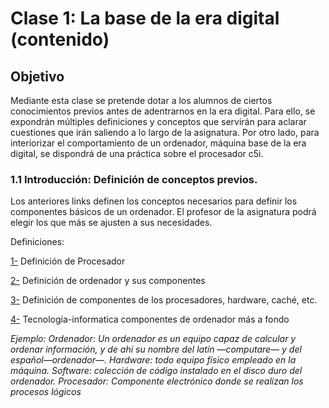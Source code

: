 # Clase 1: La base de la era digital (contenido)

## Objetivo

Mediante esta clase se pretende dotar a los alumnos de ciertos conocimientos previos antes de adentrarnos en la era digital. Para ello, se expondrán múltiples definiciones y conceptos que servirán para aclarar cuestiones que irán saliendo a lo largo de la asignatura. Por otro lado, para interiorizar el comportamiento de un ordenador, máquina base de la era digital, se dispondrá de una práctica sobre el procesador c5i.

### 1.1	Introducción: Definición de conceptos previos.

Los anteriores links definen los conceptos necesarios para definir los componentes básicos de un ordenador. El profesor de la asignatura podrá elegir los que más se ajusten a sus necesidades.

Definiciones:

[1-](https://www.google.com/search?rlz=1C1CHBD_esES774ES778&ei=iLzKXNTmL4XPgweYwJPIAg&q=definci%C3%B3n+procesador&oq=definci%C3%B3n+procesador&gs_l=psy-ab.3..35i304i39i70i249j35i304i39j0i13j0i22i30l7.75188.85512..85707...0.0..1.514.4009.3j9j3j4j0j1....2..0....1..gws-wiz.......0i71j35i39j0i67j0i131j0j35i39i70i249j0i20i263j0i10j0i67i70i249j0i13i30j0i8i13i10i30j0i8i13i30.gdrVvqxmiYI) Definición de Procesador

[2-](https://www.deordenadores.com/cuales-son-los-componentes-de-un-ordenador/) Definición de ordenador y sus componentes

[3-](https://conceptodefinicion.de/procesador/) Definición de componentes de los procesadores, hardware, caché, etc.

[4-](https://tecnologia-informatica.com/componentes-de-una-computadora/) Tecnología-informatica componentes de ordenador más a fondo 

*Ejemplo:
Ordenador: Un ordenador es un equipo capaz de calcular y ordenar información, y de ahí su nombre del latín —computare— y del español—ordenador—.
Hardware: todo equipo físico empleado en la máquina.
Software: colección de código instalado en el disco duro del ordenador.
Procesador: Componente electrónico donde se realizan los procesos lógicos*
